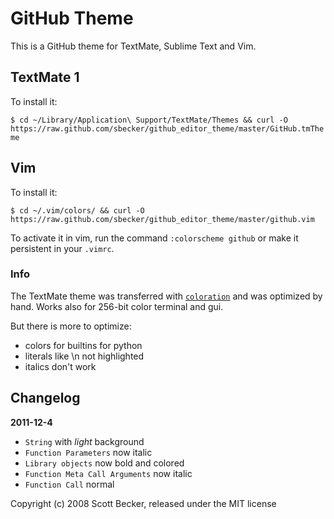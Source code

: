 # GitHub Theme

This is a GitHub theme for TextMate, Sublime Text and Vim.

## TextMate 1

To install it:

`$ cd ~/Library/Application\ Support/TextMate/Themes && curl -O https://raw.github.com/sbecker/github_editor_theme/master/GitHub.tmTheme`

## Vim

To install it:

`$ cd ~/.vim/colors/ && curl -O https://raw.github.com/sbecker/github_editor_theme/master/github.vim`

To activate it in vim, run the command `:colorscheme github` or make it persistent in your `.vimrc`.

### Info

The TextMate theme was transferred with [`coloration`](http://coloration.sickill.net/) and was optimized by hand. Works also for 256-bit color terminal and gui.

But there is more to optimize:

 * colors for builtins for python
 * literals like \n not highlighted
 * italics don't work

## Changelog

 **2011-12-4**

  * `String` with *light* background
  * `Function Parameters` now italic
  * `Library objects` now bold and colored
  * `Function Meta Call Arguments` now italic
  * `Function Call` normal

Copyright (c) 2008 Scott Becker, released under the MIT license

